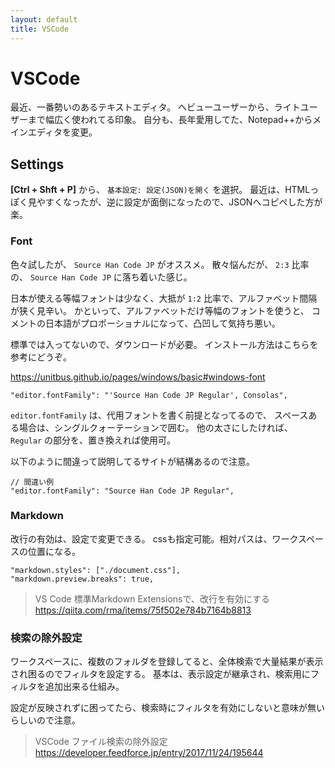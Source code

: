 ```yaml
---
layout: default
title: VSCode
---
```


# VSCode

最近、一番勢いのあるテキストエディタ。
へビューユーザーから、ライトユーザーまで幅広く使われてる印象。
自分も、長年愛用してた、Notepad++からメインエディタを変更。

## Settings

**[Ctrl + Shft + P]** から、 `基本設定: 設定(JSON)を開く` を選択。
最近は、HTMLっぽく見やすくなったが、逆に設定が面倒になったので、JSONへコピペした方が楽。

### Font

色々試したが、 `Source Han Code JP` がオススメ。
散々悩んだが、 `2:3` 比率の、 `Source Han Code JP` に落ち着いた感じ。

日本が使える等幅フォントは少なく、大抵が `1:2` 比率で、アルファベット間隔が狭く見辛い。
かといって、アルファベットだけ等幅のフォントを使うと、
コメントの日本語がプロポーショナルになって、凸凹して気持ち悪い。

標準では入ってないので、ダウンロードが必要。
インストール方法はこちらを参考にどうぞ。

https://unitbus.github.io/pages/windows/basic#windows-font

```
"editor.fontFamily": "'Source Han Code JP Regular', Consolas",
```

`editor.fontFamily` は、代用フォントを書く前提となってるので、
スペースある場合は、シングルクォーテーションで囲む。
他の太さにしたければ、 `Regular` の部分を、置き換えれば使用可。

以下のように間違って説明してるサイトが結構あるので注意。

```
// 間違い例
"editor.fontFamily": "Source Han Code JP Regular",
```

### Markdown

改行の有効は、設定で変更できる。
cssも指定可能。相対パスは、ワークスペースの位置になる。

```
"markdown.styles": ["./document.css"],
"markdown.preview.breaks": true,
```

> VS Code 標準Markdown Extensionsで、改行を有効にする
https://qiita.com/rma/items/75f502e784b7164b8813

### 検索の除外設定

ワークスペースに、複数のフォルダを登録してると、全体検索で大量結果が表示され困るのでフィルタを設定する。
基本は、表示設定が継承され、検索用にフィルタを追加出来る仕組み。

設定が反映されずに困ってたら、検索時にフィルタを有効にしないと意味が無いらしいので注意。

> VSCode ファイル検索の除外設定
https://developer.feedforce.jp/entry/2017/11/24/195644
